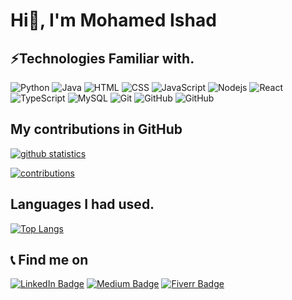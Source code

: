 # Hi👋, I'm Mohamed Ishad

## ⚡Technologies Familiar with.
![Python](https://img.shields.io/badge/-python-white?style=square&labelColor=000000&logo=python)
![Java](https://img.shields.io/badge/-java-red?style=square&labelColor=000000&logo=java)
![HTML](https://img.shields.io/badge/-html-white?style=square&labelColor=000000&logo=html5)
![CSS](https://img.shields.io/badge/-css-black?style=square&labelColor=000000&logo=css3)
![JavaScript](https://img.shields.io/badge/-JavaScript-white?style=square&labelColor=000000&logo=javascript)
![Nodejs](https://img.shields.io/badge/-Nodejs-white?style=square&labelColor=000000&logo=Node.js)
![React](https://img.shields.io/badge/-React-white?style=square&labelColor=000000&logo=react)
![TypeScript](https://img.shields.io/badge/-TypeScript-white?style=square&labelColor=000000&logo=typescript)
![MySQL](https://img.shields.io/badge/-MySQL-white?style=square&labelColor=000000&logo=mysql)
![Git](https://img.shields.io/badge/-Git-white?style=square&labelColor=000000&logo=git)
![GitHub](https://img.shields.io/badge/-GitHub-black?style=square&labelColor=000000&logo=github)
![GitHub](https://img.shields.io/badge/-Laravel-white?style=square&labelColor=000000&logo=laravel)
## My contributions in GitHub
[![github statistics](https://github-readme-stats.vercel.app/api?username=Ishad-M-I-M&include_all_commits=true&count_private=true&show_icons=true)](https://github-readme-stats.vercel.app/api?username=Ishad-M-I-M&include_all_commits=true&count_private=true&show_icons=true)

[![contributions](https://github-readme-streak-stats.herokuapp.com/?user=Ishad-M-I-M)](https://github-readme-streak-stats.herokuapp.com/?user=Ishad-M-I-M)


## Languages I had used.
[![Top Langs](https://github-readme-stats.vercel.app/api/top-langs/?username=Ishad-M-I-M&layout=compact&langs_count=8)](https://github-readme-stats.vercel.app/api/top-langs/?username=Ishad-M-I-M&layout=compact&langs_count=8)

## 📞 Find me on
[![LinkedIn Badge](https://img.shields.io/badge/-Mohamed%20Ishad-yellow?style=square&labelColor=000000&logo=LinkedIn)](https://www.linkedin.com/in/mohamed-ishad-532b28198)
[![Medium Badge](https://img.shields.io/badge/-@ishadijaz-green?style=square&labelColor=000000&logo=Medium)](https://medium.com/@ishadijaz)
[![Fiverr Badge](https://img.shields.io/badge/-mohamedishad-orange?style=square&labelColor=000000&logo=fiverr)](https://www.fiverr.com/mohamedishad)

